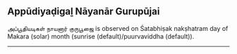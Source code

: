 ## Appūdiyaḍigaḻ Nāyanār Gurupūjai
அப்பூதியடிகள் நாயனார் குருபூஜை is observed on Śatabhiṣak nakṣhatram day of Makara (solar) month (sunrise (default)/puurvaviddha (default)).



---
